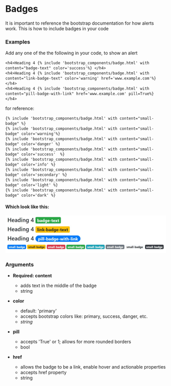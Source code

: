 # Badges

It is important to reference the bootstrap documentation for how alerts work.
This is how to include badges in your code

### Examples
Add any one of the  the following in your code, to show an alert

```
<h4>Heading 4 {% include 'bootstrap_components/badge.html' with content="badge-text" color='success'%} </h4>
<h4>Heading 4 {% include 'bootstrap_components/badge.html' with content="link-badge-text" color='warning' href='www.example.com'%} </h4>
<h4>Heading 4 {% include 'bootstrap_components/badge.html' with content="pill-badge-with-link" href='www.example.com' pill=True%} </h4>
```

for reference:
```
{% include 'bootstrap_components/badge.html' with content="small-badge" %}
{% include 'bootstrap_components/badge.html' with content="small-badge" color='warning'%}
{% include 'bootstrap_components/badge.html' with content="small-badge" color='danger' %}
{% include 'bootstrap_components/badge.html' with content="small-badge" color='success'  %}
{% include 'bootstrap_components/badge.html' with content="small-badge" color='info' %}
{% include 'bootstrap_components/badge.html' with content="small-badge" color='secondary' %}
{% include 'bootstrap_components/badge.html' with content="small-badge" color='light' %}
{% include 'bootstrap_components/badge.html' with content="small-badge" color='dark' %}
```
#### Which look like this: 
![demo](img/badges.jpg)


### Arguments 

* **Required: content**
    - adds text in the middle of the badge
    - string

* **color** 
    - default: 'primary' 
    - accepts bootstrap colors like: primary, success, danger, etc. 
    - _string_ 
* **pill**
    - accepts 'True' or 1; allows for more rounded borders 
    - bool
* **href**
    - allows the badge to be a link, enable hover and actionable properties 
    - accepts href property
    - string

